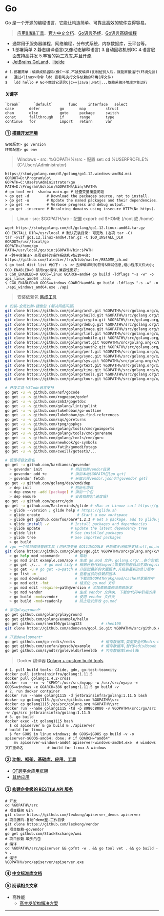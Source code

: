 # Go
Go 是一个开源的编程语言，它能让构造简单、可靠且高效的软件变得容易。

 > [应用&库&工具](https://github.com/avelino/awesome-go)、[官方中文文档](https://studygolang.com/pkgdoc)、[Go语言圣经](https://docs.hacknode.org/gopl-zh)、[Go语言高级编程](https://chai2010.cn/advanced-go-programming-book)

 * 通常用于服务器编程，网络编程，分布式系统，内存数据库，云平台等。
 * 1.部署简单 2.静态编译语言(又像动态解释语言) 3.自动回收机制GC 4.语言层面支持高并发 5.丰富的第三方库,并且开源.
 * [JetBrains GoLand](https://www.7down.com/search.php?word=JetBrains+GoLand&s=3944206720423274504&nsid=0)、[liteide](http://liteide.org/cn/)

~~~shell
# 1.部署简单：编译成机器码(像C一样,不被反编译)复制给别人后，就能直接运行(环境免装)
#   通过<linux>命令 ldd 查看可执行文件依赖的环境(库文件)
$   ldd hello # Go不像其它语言C|C++|Java|.Net|...依赖系统环境库才能运行
~~~
#### 关键字
    `break`      `default`       func     interface   select
    case       defer         go       map         struct
    chan       else          goto     package     switch
    const      fallthrough   if       range       type
    continue   for           import   return      var


#### ① [搭建开发环境](https://juejin.im/book/5b0778756fb9a07aa632301e/section/5b0d466bf265da08ee7edd20)
    安装版本> go version
    环境配置> go env

> Windows - src: %GOPATH%\src - 配置 set: cd %USERPROFILE% (C:\Users\Administrator)

    https://studygolang.com/dl/golang/go1.12.windows-amd64.msi
    GOROOT=D:\Program\Go\
    GOPATH=C:\Users\Administrator\go
    PATH=D:\Program\Go\bin;%GOPATH%\bin;%PATH%
    # go tool vet -shadow main.go # 检查变量覆盖问题
    > go get -d        # Download the packages source, not to install.
    > go get -u        # Update the named packages and their dependencies.
    > go get -v        # Verbose progress and debug output.
    > go get -insecure # Resolving domains using insecure HTTP(No https).

> Linux - src: $GOPATH/src - 配置 export: cd $HOME (/root 或 /home)
    
    wget https://studygolang.com/dl/golang/go1.12.linux-amd64.tar.gz
    GO_INSTALL_DIR=/usr/local # 默认安装目录: 可更改 (选项 tar -C)
    tar -xvzf go1.12.linux-amd64.tar.gz -C $GO_INSTALL_DIR
    GOROOT=/usr/local/go
    GOPATH=/home/go
    PATH=/usr/local/go/bin:$GOPATH/bin:$PATH
    # <跨平台编译> 查看支持的操作系统和对应的平台: https://github.com/fatedier/frp/blob/master/README_zh.md
    $ go tool dist list #如下: -s -w 去掉编译时的符号&调试信息,缩小程序文件大小; CGO_ENABLED=0 禁用cgo编译,兼容性更好;
    $ CGO_ENABLED=0 GOOS=linux GOARCH=amd64 go build -ldflags "-s -w" -o api_linux_amd64 ./api
    $ CGO_ENABLED=0 GOOS=windows GOARCH=amd64 go build -ldflags "-s -w" -o ./api_windows_amd64.exe ./api

> 安装依赖包 [集成工具](https://godoc.org/golang.org/x/tools)
~~~bash
# 安装-全局依赖-镜像包 (解决网络问题)
git clone https://github.com/golang/arch.git %GOPATH%/src/golang.org/x/arch     # 数据结构
git clone https://github.com/golang/build.git %GOPATH%/src/golang.org/x/build   # 构建、发布
git clone https://github.com/golang/crypto.git %GOPATH%/src/golang.org/x/crypto # 加密、安全
git clone https://github.com/golang/debug.git %GOPATH%/src/golang.org/x/debug   # 调试、跟踪
git clone https://github.com/golang/image.git %GOPATH%/src/golang.org/x/image   # 图片库
git clone https://github.com/golang/lint.git %GOPATH%/src/golang.org/x/lint     # 语法检查
git clone https://github.com/golang/mobile.git %GOPATH%/src/golang.org/x/mobile # 移动端
git clone https://github.com/golang/net.git %GOPATH%/src/golang.org/x/net       # 网络库
git clone https://github.com/golang/oauth2.git %GOPATH%/src/golang.org/x/oauth2 # OAuth 2.0 认证授权
git clone https://github.com/golang/perf.git %GOPATH%/src/golang.org/x/perf     # 性能测量、存储和分析
git clone https://github.com/golang/sync.git %GOPATH%/src/golang.org/x/sync     # 并发访问-同步锁
git clone https://github.com/golang/sys.git %GOPATH%/src/golang.org/x/sys       # 系统底层
git clone https://github.com/golang/text.git %GOPATH%/src/golang.org/x/text     # 文本处理
git clone https://github.com/golang/time.git %GOPATH%/src/golang.org/x/time     # 时间处理
git clone https://github.com/golang/tools.git %GOPATH%/src/golang.org/x/tools   # 工具包
git clone https://github.com/golang/tour.git %GOPATH%/src/golang.org/x/tour     # 其他

# 开发工具-VSCode语言支持
go get -u -v github.com/nsf/gocode
go get -u -v github.com/rogpeppe/godef
go get -u -v github.com/zmb3/gogetdoc
go get -u -v github.com/golang/lint/golint
go get -u -v github.com/lukehoban/go-outline
go get -u -v github.com/lukehoban/go-find-references
go get -u -v github.com/sqs/goreturns
go get -u -v github.com/tpng/gopkgs
go get -u -v github.com/golang/tools/cmd/goimports
go get -u -v github.com/golang/tools/cmd/gorename
go get -u -v github.com/golang/tools/cmd/guru
go get -u -v github.com/newhook/go-symbols
go get -u -v github.com/fatih/gomodifytags
go get -u -v github.com/cweill/gotests/...

# 管理项目依赖包
go get -u github.com/kardianos/govendor
  > govendor init             # 项目依赖vendor目录
  > govendor add +e           # 添加本地$GOPATH包[go get]
  > govendor fetch            # 获取远程vendor.json包[govendor get]
go get -u github.com/golang/dep/cmd/dep
  > dep init                  # 初始化项目
  > dep ensure -add [package] # 添加一个包
  > dep ensure                # 安装依赖包(速度慢)
go get -u github.com/sparrc/gdm
go get -u github.com/Masterminds/glide # <Mac or Linux> curl https://glide.sh/get | sh
  > glide --version ; glide help # https://glide.sh
  > glide create                 # Start a new workspace
  > glide get github.com/foo/bar#^1.2.3 # Get a package, add to glide.yaml; https://glide.sh/docs/glide.yaml
  > glide install -v          # Install packages and dependencies
  > glide update              # Update the latest dependency tree
  > glide list                # See installed packages
  > glide tree                # See imported packages
  > go build
# vgo 一个项目模块管理工具 (用环境变量 GO111MODULE 开启或关闭模块支持:off,on,auto) # [默认auto]
git clone https://github.com/golang/vgo.git %GOPATH%/src/golang.org/x/vgo ; go install
  > go help mod <command>       # 帮助
  > go mod init example.com/app # 生成 go.mod 文件，golang.org/..各个包都需要翻墙，go.mod中用replace替换成github
  > go get ./...  # go mod tidy # 根据已有代码import需要的依赖自动生成require语句
  > go get -u # go get -u=patch # 升级到最新的次要版本,升级到最新的修订版本
  > go list -m                  # 查看当前的依赖和版本
  > go mod download             # 下载到$GOPATH/pkg/mod/cache共享缓存中
  > go mod edit -fmt            # 格式化 go.mod 文件
  > go mod edit -require=path@version # 添加依赖或修改依赖版本
  > go mod vendor               # 生成 vendor 文件夹, 下载你代码中引用的库
  > go build -mod=vendor        # 使用 vendor 文件夹
  > go build -mod=readonly      # 防止隐式修改 go.mod

# 学习playground*
go get github.com/golang/playground
go get github.com/golang/example/hello
go get github.com/shen100/golang123         # shen100
git clone https://github.com/adonovan/gopl.io.git %GOPATH%/src/github.com/adonovan/gopl.io # Example programs

# 开发development*
go get github.com/go-redis/redis            # 缓存数据库,类型安全的Redis-client
go get github.com/seefan/gossdb/example     # 缓存数据库,替代Redis的ssdb http://ssdb.io/zh_cn
go get github.com/syndtr/goleveldb/leveldb  # 内存数据库leveldb

~~~

> Docker 编译器 [Golang + custom build tools](https://hub.docker.com/_/golang)

~~~shell
# 1. pull build tools: Glide, gdm, go-test-teamcity
docker pull jetbrainsinfra/golang:1.11.5
docker pull golang:1.4.2-cross
docker run --rm -v "$PWD":/usr/src/myapp -w /usr/src/myapp -e GOOS=windows -e GOARCH=386 golang:1.11.5 go build -v
# 2. run docker container
docker run --name golang1115 -d jetbrainsinfra/golang:1.11.5 bash
docker cp golang1115:/go/src/github.com %GOPATH%\src
docker cp golang1115:/go/src/golang.org %GOPATH%\src
docker run --name golang1115 -td -p 8080:8080 -v %GOPATH%\src:/go/src -w /go/src jetbrainsinfra/golang:1.11.5
# 3. go build
docker exec -it golang1115 bash
  $ cd apiserver & go build & ./apiserver                                                # build for linux
  $ for GOOS in linux windows; do GOOS=$GOOS go build -v -o apiserver-$GOOS-amd64; done; # if GOARCH="amd64"
    mv apiserver-windows-amd64 apiserver-windows-amd64.exe  # windows文件重命名           # build for linux & windows
~~~

#### ② [功能、框架、基础库、应用、工具](https://github.com/avelino/awesome-go)

 * [QT跨平台应用框架](https://github.com/therecipe/qt)
 * [其他应用](https://github.com/avelino/awesome-go)

#### ③ [构建企业级的 RESTful API 服务](https://juejin.im/book/5b0778756fb9a07aa632301e)
~~~
# 开发
cd %GOPATH%/src                                                                 # 项目框架 Gin 
git clone https://github.com/lexkong/apiserver_demos apiserver                  # 项目源码-复制^demo至-工作目录
git clone https://github.com/lexkong/vendor                                     # 项目依赖-govendor
go get github.com/StackExchange/wmi                                             # 项目依赖-缺失的包
# 编译 
cd %GOPATH%/src/apiserver && gofmt -w . && go tool vet . && go build -v .
# 运行
%GOPATH%/src/apiserver/apiserver.exe
~~~

#### ④ [中文标准库文档](https://studygolang.com/pkgdoc)

#### ⑤ 阅读相关文章

 * 高性能
    * [高并发架构解决方案](https://studygolang.com/articles/15479)


----

